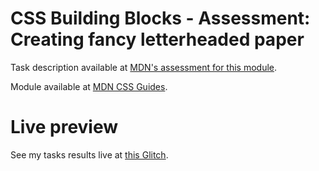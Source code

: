 # CSS Building Blocks - Assessment: Creating fancy letterheaded paper

Task description available at [MDN's assessment for this module](https://developer.mozilla.org/en-US/docs/Learn/CSS/Building_blocks/Creating_fancy_letterheaded_paper).

Module available at [MDN CSS Guides](https://developer.mozilla.org/en-US/docs/Learn/CSS/Building_blocks).

# Live preview

See my tasks results live at [this Glitch]().
